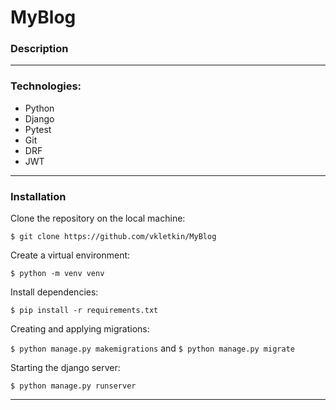 # MyBlog

### Description

---

### Technologies:
* Python
* Django
* Pytest
* Git
* DRF
* JWT

---

### Installation
Clone the repository on the local machine:

```$ git clone https://github.com/vkletkin/MyBlog```

 Create a virtual environment:
 
 ```$ python -m venv venv```
 
 Install dependencies:

```$ pip install -r requirements.txt```

Creating and applying migrations:

```$ python manage.py makemigrations``` and  ```$ python manage.py migrate```

Starting the django server:

```$ python manage.py runserver```

---
